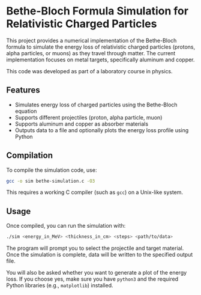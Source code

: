 # Bethe-Bloch Formula Simulation for Relativistic Charged Particles

This project provides a numerical implementation of the Bethe-Bloch formula to simulate the energy loss of relativistic charged particles (protons, alpha particles, or muons) as they travel through matter. The current implementation focuses on metal targets, specifically aluminum and copper.

This code was developed as part of a laboratory course in physics.

## Features

- Simulates energy loss of charged particles using the Bethe-Bloch equation  
- Supports different projectiles (proton, alpha particle, muon)  
- Supports aluminum and copper as absorber materials  
- Outputs data to a file and optionally plots the energy loss profile using Python  

## Compilation

To compile the simulation code, use:

```bash
gcc -o sim bethe-simulation.c -O3
```

This requires a working C compiler (such as `gcc`) on a Unix-like system.

## Usage

Once compiled, you can run the simulation with:

```bash
./sim <energy_in_MeV> <thickness_in_cm> <steps> <path/to/data>
```

The program will prompt you to select the projectile and target material. Once the simulation is complete, data will be written to the specified output file.  

You will also be asked whether you want to generate a plot of the energy loss. If you choose yes, make sure you have `python3` and the required Python libraries (e.g., `matplotlib`) installed.
